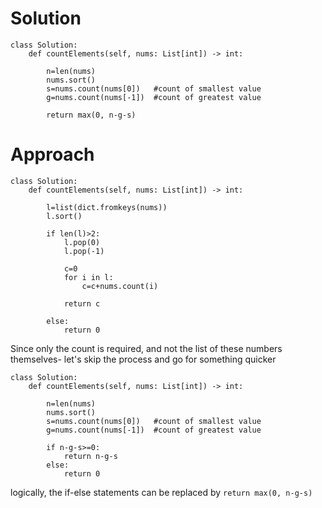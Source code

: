 # Solution
```
class Solution:
    def countElements(self, nums: List[int]) -> int:
        
        n=len(nums)
        nums.sort()
        s=nums.count(nums[0])   #count of smallest value
        g=nums.count(nums[-1])  #count of greatest value

        return max(0, n-g-s)
```


# Approach
```
class Solution:
    def countElements(self, nums: List[int]) -> int:
        
        l=list(dict.fromkeys(nums))
        l.sort()
        
        if len(l)>2:
            l.pop(0)
            l.pop(-1)

            c=0
            for i in l:
                c=c+nums.count(i)

            return c
        
        else:
            return 0
```

Since only the count is required, and not the list of these numbers themselves- let's skip the process and go for something quicker

```
class Solution:
    def countElements(self, nums: List[int]) -> int:
        
        n=len(nums)
        nums.sort()
        s=nums.count(nums[0])   #count of smallest value
        g=nums.count(nums[-1])  #count of greatest value

        if n-g-s>=0:
            return n-g-s
        else:
            return 0
```

logically, the if-else statements can be replaced by
```return max(0, n-g-s)```
